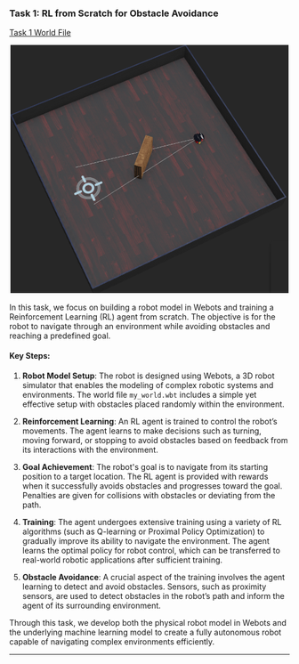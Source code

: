 ### Task 1: RL from Scratch for Obstacle Avoidance
[Task 1 World File](./worlds/my_world.wbt)  

<p align="center">
  <img src="./Task%201.png" alt="Task 1" width="500">
</p>

In this task, we focus on building a robot model in Webots and training a Reinforcement Learning (RL) agent from scratch. The objective is for the robot to navigate through an environment while avoiding obstacles and reaching a predefined goal.

#### Key Steps:
1. **Robot Model Setup**: The robot is designed using Webots, a 3D robot simulator that enables the modeling of complex robotic systems and environments. The world file `my_world.wbt` includes a simple yet effective setup with obstacles placed randomly within the environment.

2. **Reinforcement Learning**: An RL agent is trained to control the robot’s movements. The agent learns to make decisions such as turning, moving forward, or stopping to avoid obstacles based on feedback from its interactions with the environment.

3. **Goal Achievement**: The robot's goal is to navigate from its starting position to a target location. The RL agent is provided with rewards when it successfully avoids obstacles and progresses toward the goal. Penalties are given for collisions with obstacles or deviating from the path.

4. **Training**: The agent undergoes extensive training using a variety of RL algorithms (such as Q-learning or Proximal Policy Optimization) to gradually improve its ability to navigate the environment. The agent learns the optimal policy for robot control, which can be transferred to real-world robotic applications after sufficient training.

5. **Obstacle Avoidance**: A crucial aspect of the training involves the agent learning to detect and avoid obstacles. Sensors, such as proximity sensors, are used to detect obstacles in the robot’s path and inform the agent of its surrounding environment.

Through this task, we develop both the physical robot model in Webots and the underlying machine learning model to create a fully autonomous robot capable of navigating complex environments efficiently.

--- 
